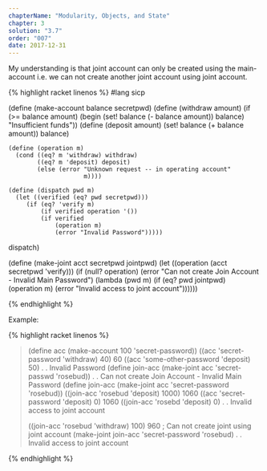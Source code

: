 ```yaml
---
chapterName: "Modularity, Objects, and State"
chapter: 3
solution: "3.7"
order: "007"
date: 2017-12-31 
---
```


My understanding is that joint account can only be created using the main-account i.e. we can not create another joint account using joint account.

{% highlight racket linenos %}
#lang sicp

(define (make-account balance secretpwd)
    (define (withdraw amount)
      (if (>= balance amount)
          (begin (set! balance (- balance amount))
                 balance)
          "Insufficient funds"))
    (define (deposit amount)
      (set! balance (+ balance amount))
      balance)
  
    (define (operation m)
      (cond ((eq? m 'withdraw) withdraw)
            ((eq? m 'deposit) deposit)
            (else (error "Unknown request -- in operating account"
                         m))))
  
    (define (dispatch pwd m)
      (let ((verified (eq? pwd secretpwd)))
         (if (eq? 'verify m)
             (if verified operation '())
             (if verified
                 (operation m)
                 (error "Invalid Password")))))
  dispatch)

(define (make-joint acct secretpwd jointpwd)
  (let ((operation (acct secretpwd 'verify)))
    (if (null? operation)
        (error "Can not create Join Account - Invalid Main Password")
        (lambda (pwd m)
          (if (eq? pwd jointpwd)
              (operation m)
              (error "Invalid access to joint account"))))))
              
    
{% endhighlight %}

Example:

{% highlight racket linenos %}
> (define acc (make-account 100 'secret-password))
> ((acc 'secret-password 'withdraw) 40)
60
> ((acc 'some-other-password 'deposit) 50)
. . Invalid Password
> (define join-acc
  (make-joint acc 'secret-passwd 'rosebud))
. . Can not create Join Account - Invalid Main Password
> (define join-acc
  (make-joint acc 'secret-password 'rosebud))
> ((join-acc 'rosebud 'deposit) 1000)
1060
> ((acc 'secret-password 'deposit) 0)
1060
> ((join-acc 'rosebd 'deposit) 0) 
. . Invalid access to joint account
> 
> ((join-acc 'rosebud 'withdraw) 100)
960
; Can not create joint using joint account
> (make-joint join-acc 'secret-password 'rosebud)
. . Invalid access to joint account
> 
{% endhighlight %}

